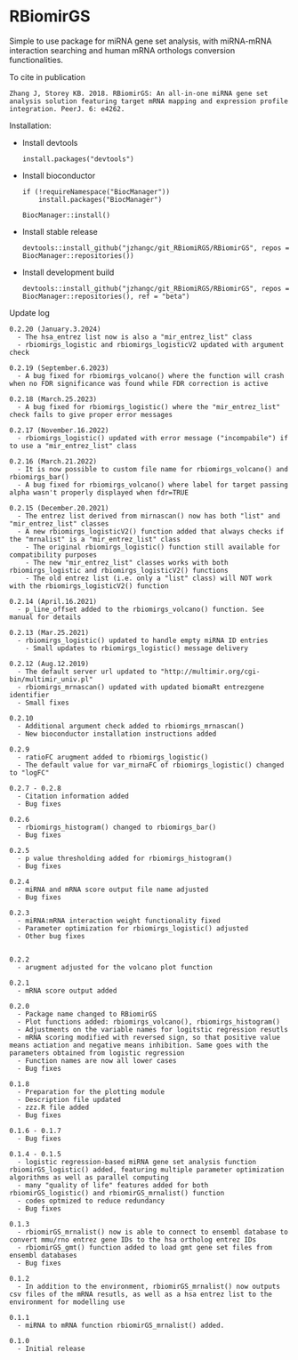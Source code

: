 # RBiomirGS
Simple to use package for miRNA gene set analysis, with miRNA-mRNA interaction searching and human mRNA orthologs conversion functionalities.


To cite in publication

    Zhang J, Storey KB. 2018. RBiomirGS: An all-in-one miRNA gene set analysis solution featuring target mRNA mapping and expression profile integration. PeerJ. 6: e4262.
  


Installation:

  - Install devtools
  
        install.packages("devtools")
    
  - Install bioconductor
  
        if (!requireNamespace("BiocManager"))
            install.packages("BiocManager")
            
        BiocManager::install()
    
  - Install stable release
  
        devtools::install_github("jzhangc/git_RBiomiRGS/RBiomirGS", repos = BiocManager::repositories())
  
  - Install development build
  
        devtools::install_github("jzhangc/git_RBiomiRGS/RBiomirGS", repos = BiocManager::repositories(), ref = "beta")

Update log
    
    0.2.20 (January.3.2024)
      - The hsa_entrez list now is also a "mir_entrez_list" class
      - rbiomirgs_logistic and rbiomirgs_logisticV2 updated with argument check
    
    0.2.19 (September.6.2023)
      - A bug fixed for rbiomirgs_volcano() where the function will crash when no FDR significance was found while FDR correction is active

    0.2.18 (March.25.2023)
      - A bug fixed for rbiomirgs_logistic() where the "mir_entrez_list" check fails to give proper error messages

    0.2.17 (November.16.2022)
      - rbiomirgs_logistic() updated with error message ("incompabile") if to use a "mir_entrez_list" class

    0.2.16 (March.21.2022)
      - It is now possible to custom file name for rbiomirgs_volcano() and rbiomirgs_bar()
      - A bug fixed for rbiomirgs_volcano() where label for target passing alpha wasn't properly displayed when fdr=TRUE
    
    0.2.15 (December.20.2021)
      - The entrez list derived from mirnascan() now has both "list" and "mir_entrez_list" classes
      - A new rbiomirgs_logisticV2() function added that always checks if the "mrnalist" is a "mir_entrez_list" class
        - The original rbiomirgs_logistic() function still available for compatibility purposes
        - The new "mir_entrez_list" classes works with both rbiomirgs_logistic and rbiomirgs_logisticV2() functions
        - The old entrez list (i.e. only a "list" class) will NOT work with the rbiomirgs_logisticV2() function
        
    0.2.14 (April.16.2021)
      - p_line_offset added to the rbiomirgs_volcano() function. See manual for details
    
    0.2.13 (Mar.25.2021)
      - rbiomirgs_logistic() updated to handle empty miRNA ID entries
        - Small updates to rbiomirgs_logistic() message delivery
    
    0.2.12 (Aug.12.2019)
      - The default server url updated to "http://multimir.org/cgi-bin/multimir_univ.pl"
      - rbiomirgs_mrnascan() updated with updated biomaRt entrezgene identifier
      - Small fixes
    
    0.2.10
      - Additional argument check added to rbiomirgs_mrnascan()
      - New bioconductor installation instructions added

    0.2.9
      - ratioFC arugment added to rbiomirgs_logistic()
      - The default value for var_mirnaFC of rbiomirgs_logistic() changed to "logFC"

    0.2.7 - 0.2.8
      - Citation information added
      - Bug fixes
    
    0.2.6
      - rbiomirgs_histogram() changed to rbiomirgs_bar()
      - Bug fixes
    
    0.2.5
      - p value thresholding added for rbiomirgs_histogram()
      - Bug fixes

    0.2.4
      - miRNA and mRNA score output file name adjusted
      - Bug fixes

    0.2.3
      - miRNA:mRNA interaction weight functionality fixed
      - Parameter optimization for rbiomirgs_logistic() adjusted
      - Other bug fixes
    
    
    0.2.2 
      - arugment adjusted for the volcano plot function
    
    0.2.1 
      - mRNA score output added

    0.2.0
      - Package name changed to RBiomirGS
      - Plot functions added: rbiomirgs_volcano(), rbiomirgs_histogram()
      - Adjustments on the variable names for logitstic regression resutls
      - mRNA scoring modified with reversed sign, so that positive value means actiation and negative means inhibition. Same goes with the parameters obtained from logistic regression
      - Function names are now all lower cases
      - Bug fixes
    
    0.1.8
      - Preparation for the plotting module
      - Description file updated
      - zzz.R file added
      - Bug fixes

    0.1.6 - 0.1.7
      - Bug fixes

    0.1.4 - 0.1.5 
      - logistic regression-based miRNA gene set analysis function rbiomirGS_logistic() added, featuring multiple parameter optimization algorithms as well as parallel computing
      - many "quality of life" features added for both rbiomirGS_logistic() and rbiomirGS_mrnalist() function
      - codes optmized to reduce redundancy 
      - Bug fixes
    
    0.1.3
      - rbiomirGS_mrnalist() now is able to connect to ensembl database to convert mmu/rno entrez gene IDs to the hsa ortholog entrez IDs
      - rbiomirGS_gmt() function added to load gmt gene set files from ensembl databases
      - Bug fixes

    0.1.2
      - In addition to the environment, rbiomirGS_mrnalist() now outputs csv files of the mRNA resutls, as well as a hsa entrez list to the environment for modelling use

    0.1.1
      - miRNA to mRNA function rbiomirGS_mrnalist() added.

    0.1.0 
      - Initial release
